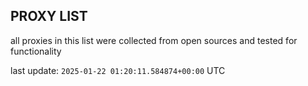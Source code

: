 ## PROXY LIST

all proxies in this list were collected from open sources and tested for functionality

last update: `2025-01-22 01:20:11.584874+00:00` UTC